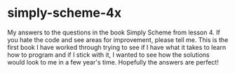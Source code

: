 # simply-scheme-4x

My answers to the questions in the book Simply Scheme from lesson 4.  If you hate the code and see areas for improvement, please tell me. This is the first book I have worked through trying to see if I have what it takes to learn how to program and if I stick with it, I wanted to see how the solutions would look to me in a few year's time.  Hopefully the answers are perfect!

